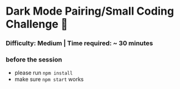# Dark Mode Pairing/Small Coding Challenge 🌙

### Difficulty: Medium | Time required: ~ 30 minutes

### before the session
* please run `npm install`
* make sure `npm start` works